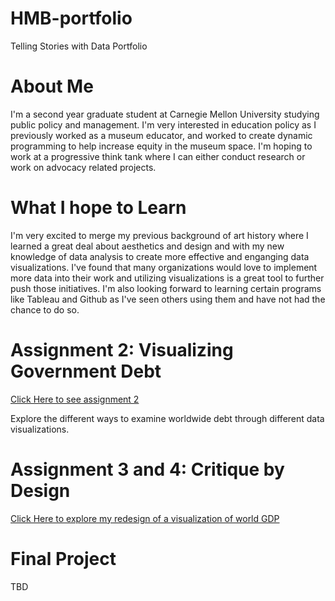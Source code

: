 # HMB-portfolio
Telling Stories with Data Portfolio

# About Me
I'm a second year graduate student at Carnegie Mellon University studying public policy and management. I'm very interested in education policy as I previously worked as a museum educator, and worked to create dynamic programming to help increase equity in the museum space. I'm hoping to work at a progressive think tank where I can either conduct research or work on advocacy related projects. 

# What I hope to Learn
I'm very excited to merge my previous background of art history where I learned a great deal about aesthetics and design and with my new knowledge of data analysis to create more effective and enganging data visualizations. I've found that many organizations would love to implement more data into their work and utilizing visualizations is a great tool to further push those initiatives. I'm also looking forward to learning certain programs like Tableau and Github as I've seen others using them and have not had the chance to do so. 

# Assignment 2: Visualizing Government Debt
[Click Here to see assignment 2](https://hburnsid.github.io/dataviz2/)

Explore the different ways to examine worldwide debt through different data visualizations.

# Assignment 3 and 4: Critique by Design
[Click Here to explore my redesign of a visualization of world GDP](https://hburnsid.github.io/HMB-portfolio/Assignment3and4.html)

# Final Project
TBD
